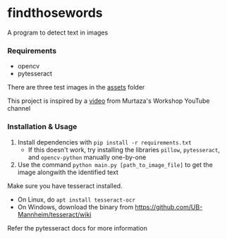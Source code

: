 # findthosewords
A program to detect text in images

### Requirements
* opencv
* pytesseract

There are three test images in the [assets](assets) folder

This project is inspired by a [video](https://youtu.be/6DjFscX4l_c) from Murtaza's Workshop YouTube channel

### Installation & Usage
1. Install dependencies with `pip install -r requirements.txt`
	* If this doesn't work, try installing the libraries `pillow`, `pytesseract`, and `opencv-python` manually one-by-one
2. Use the command `python main.py [path_to_image_file]` to get the image alongwith the identified text

Make sure you have tesseract installed.

- On Linux, do `apt install tesseract-ocr`
- On Windows, download the binary from https://github.com/UB-Mannheim/tesseract/wiki

Refer the pytesseract docs for more information
